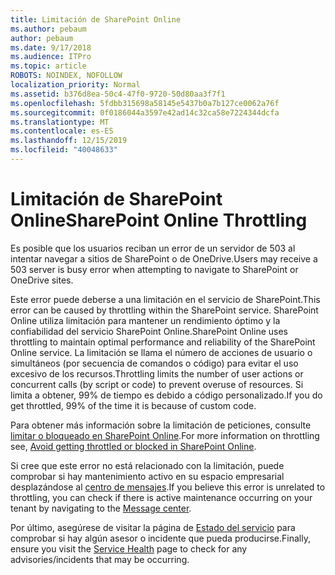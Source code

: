```yaml
---
title: Limitación de SharePoint Online
ms.author: pebaum
author: pebaum
ms.date: 9/17/2018
ms.audience: ITPro
ms.topic: article
ROBOTS: NOINDEX, NOFOLLOW
localization_priority: Normal
ms.assetid: b376d8ea-50c4-47f0-9720-50d80aa3f7f1
ms.openlocfilehash: 5fdbb315698a58145e5437b0a7b127ce0062a76f
ms.sourcegitcommit: 0f0186044a3597e42ad14c32ca58e7224344dcfa
ms.translationtype: MT
ms.contentlocale: es-ES
ms.lasthandoff: 12/15/2019
ms.locfileid: "40048633"
---
```

# <a name="sharepoint-online-throttling"></a><span data-ttu-id="1ecc5-102">Limitación de SharePoint Online</span><span class="sxs-lookup"><span data-stu-id="1ecc5-102">SharePoint Online Throttling</span></span>

<span data-ttu-id="1ecc5-103">Es posible que los usuarios reciban un error de un servidor de 503 al intentar navegar a sitios de SharePoint o de OneDrive.</span><span class="sxs-lookup"><span data-stu-id="1ecc5-103">Users may receive a 503 server is busy error when attempting to navigate to SharePoint or OneDrive sites.</span></span> 

<span data-ttu-id="1ecc5-104">Este error puede deberse a una limitación en el servicio de SharePoint.</span><span class="sxs-lookup"><span data-stu-id="1ecc5-104">This error can be caused by throttling within the SharePoint service.</span></span> <span data-ttu-id="1ecc5-105">SharePoint Online utiliza limitación para mantener un rendimiento óptimo y la confiabilidad del servicio SharePoint Online.</span><span class="sxs-lookup"><span data-stu-id="1ecc5-105">SharePoint Online uses throttling to maintain optimal performance and reliability of the SharePoint Online service.</span></span> <span data-ttu-id="1ecc5-106">La limitación se llama el número de acciones de usuario o simultáneos (por secuencia de comandos o código) para evitar el uso excesivo de los recursos.</span><span class="sxs-lookup"><span data-stu-id="1ecc5-106">Throttling limits the number of user actions or concurrent calls (by script or code) to prevent overuse of resources.</span></span> <span data-ttu-id="1ecc5-107">Si limita a obtener, 99% de tiempo es debido a código personalizado.</span><span class="sxs-lookup"><span data-stu-id="1ecc5-107">If you do get throttled, 99% of the time it is because of custom code.</span></span>

<span data-ttu-id="1ecc5-108">Para obtener más información sobre la limitación de peticiones, consulte [limitar o bloqueado en SharePoint Online](https://docs.microsoft.com/sharepoint/dev/general-development/how-to-avoid-getting-throttled-or-blocked-in-sharepoint-online).</span><span class="sxs-lookup"><span data-stu-id="1ecc5-108">For more information on throttling see, [Avoid getting throttled or blocked in SharePoint Online](https://docs.microsoft.com/sharepoint/dev/general-development/how-to-avoid-getting-throttled-or-blocked-in-sharepoint-online).</span></span>

<span data-ttu-id="1ecc5-109">Si cree que este error no está relacionado con la limitación, puede comprobar si hay mantenimiento activo en su espacio empresarial desplazándose al [centro de mensajes](https://portal.office.com/adminportal/home#/MessageCenter).</span><span class="sxs-lookup"><span data-stu-id="1ecc5-109">If you believe this error is unrelated to throttling, you can check if there is active maintenance occurring on your tenant by navigating to the [Message center](https://portal.office.com/adminportal/home#/MessageCenter).</span></span>

 <span data-ttu-id="1ecc5-110">Por último, asegúrese de visitar la página de [Estado del servicio](https://portal.office.com/adminportal/home#/servicehealth) para comprobar si hay algún asesor o incidente que pueda producirse.</span><span class="sxs-lookup"><span data-stu-id="1ecc5-110">Finally, ensure you visit the [Service Health](https://portal.office.com/adminportal/home#/servicehealth) page to check for any advisories/incidents that may be occurring.</span></span>

